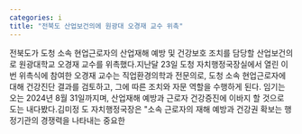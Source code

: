 ```yaml
---
categories: i
title: "전북도 산업보건의에 원광대 오경재 교수 위촉"
---
```

전북도가 도청 소속 현업근로자의 산업재해 예방 및 건강보호 조치를 담당할 산업보건의로 원광대학교 오경재 교수를 위촉했다.지난달 23일 도청 자치행정국장실에서 열린 이번 위촉식에 참여한 오경재 교수는 직업환경의학과 전문의로, 도청 소속 현업근로자에 대해 건강진단 결과를 검토하고, 그에 따른 조치와 자문 역할을 수행하게 된다. 임기는 오는 2024년 8월 31일까지며, 산업재해 예방과 근로자 건강증진에 이바지 할 것으로 도는 내다봤다.김미정 도 자치행정국장은 "소속 근로자의 재해 예방과 건강권 확보는 행정기관의 경쟁력을 나타내는 중요한